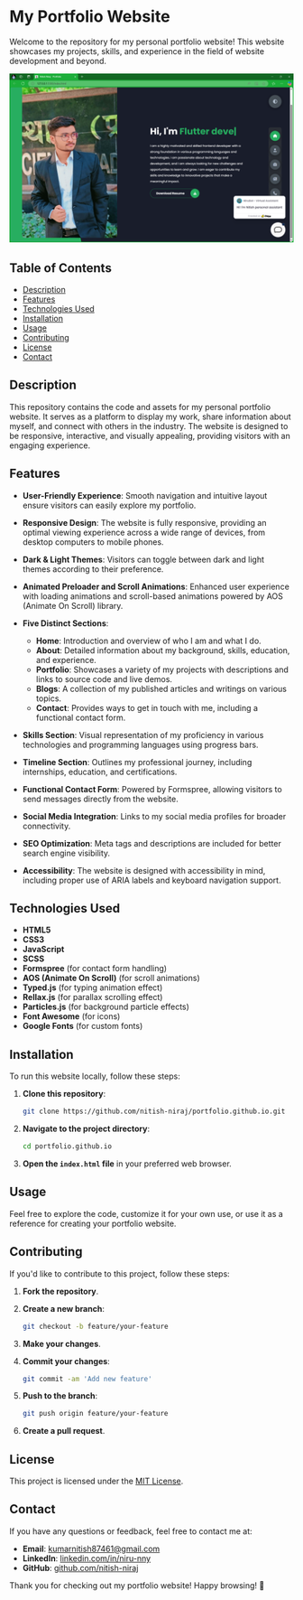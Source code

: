 # My Portfolio Website

Welcome to the repository for my personal portfolio website! This website showcases my projects, skills, and experience in the field of website development and beyond.

![Portfolio Website Screenshot](https://github.com/nitish-niraj/portfolio.github.io/blob/main/image.png)

## Table of Contents

- [Description](#description)
- [Features](#features)
- [Technologies Used](#technologies-used)
- [Installation](#installation)
- [Usage](#usage)
- [Contributing](#contributing)
- [License](#license)
- [Contact](#contact)

## Description

This repository contains the code and assets for my personal portfolio website. It serves as a platform to display my work, share information about myself, and connect with others in the industry. The website is designed to be responsive, interactive, and visually appealing, providing visitors with an engaging experience.

## Features

- **User-Friendly Experience**: Smooth navigation and intuitive layout ensure visitors can easily explore my portfolio.

- **Responsive Design**: The website is fully responsive, providing an optimal viewing experience across a wide range of devices, from desktop computers to mobile phones.

- **Dark & Light Themes**: Visitors can toggle between dark and light themes according to their preference.

- **Animated Preloader and Scroll Animations**: Enhanced user experience with loading animations and scroll-based animations powered by AOS (Animate On Scroll) library.

- **Five Distinct Sections**:
  - **Home**: Introduction and overview of who I am and what I do.
  - **About**: Detailed information about my background, skills, education, and experience.
  - **Portfolio**: Showcases a variety of my projects with descriptions and links to source code and live demos.
  - **Blogs**: A collection of my published articles and writings on various topics.
  - **Contact**: Provides ways to get in touch with me, including a functional contact form.

- **Skills Section**: Visual representation of my proficiency in various technologies and programming languages using progress bars.

- **Timeline Section**: Outlines my professional journey, including internships, education, and certifications.

- **Functional Contact Form**: Powered by Formspree, allowing visitors to send messages directly from the website.

- **Social Media Integration**: Links to my social media profiles for broader connectivity.

- **SEO Optimization**: Meta tags and descriptions are included for better search engine visibility.

- **Accessibility**: The website is designed with accessibility in mind, including proper use of ARIA labels and keyboard navigation support.

## Technologies Used

- **HTML5**
- **CSS3**
- **JavaScript**
- **SCSS**
- **Formspree** (for contact form handling)
- **AOS (Animate On Scroll)** (for scroll animations)
- **Typed.js** (for typing animation effect)
- **Rellax.js** (for parallax scrolling effect)
- **Particles.js** (for background particle effects)
- **Font Awesome** (for icons)
- **Google Fonts** (for custom fonts)

## Installation

To run this website locally, follow these steps:

1. **Clone this repository**:

   ```bash
   git clone https://github.com/nitish-niraj/portfolio.github.io.git
   ```

2. **Navigate to the project directory**:

   ```bash
   cd portfolio.github.io
   ```

3. **Open the `index.html` file** in your preferred web browser.

## Usage

Feel free to explore the code, customize it for your own use, or use it as a reference for creating your portfolio website.

## Contributing

If you'd like to contribute to this project, follow these steps:

1. **Fork the repository**.

2. **Create a new branch**:

   ```bash
   git checkout -b feature/your-feature
   ```

3. **Make your changes**.

4. **Commit your changes**:

   ```bash
   git commit -am 'Add new feature'
   ```

5. **Push to the branch**:

   ```bash
   git push origin feature/your-feature
   ```

6. **Create a pull request**.

## License

This project is licensed under the [MIT License](LICENSE).

## Contact

If you have any questions or feedback, feel free to contact me at:

- **Email**: [kumarnitish87461@gmail.com](mailto:kumarnitish87461@gmail.com)
- **LinkedIn**: [linkedin.com/in/niru-nny](https://www.linkedin.com/in/niru-nny)
- **GitHub**: [github.com/nitish-niraj](https://github.com/nitish-niraj)

Thank you for checking out my portfolio website! Happy browsing! 🚀
